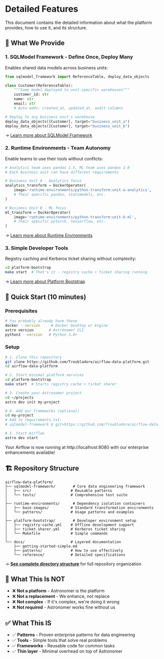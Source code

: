 # Detailed Features

This document contains the detailed information about what the platform provides, how to use it, and its structure.

## 🎯 What We Provide

### 1. **SQLModel Framework** - Define Once, Deploy Many
Enables shared data models across business units:
```python
from sqlmodel_framework import ReferenceTable, deploy_data_objects

class Customer(ReferenceTable):
    """Same model deployed to unit-specific warehouses"""
    customer_id: str
    name: str
    email: str
    # Auto-adds: created_at, updated_at, audit columns

# Deploy to any business unit's warehouse
deploy_data_objects([Customer], target="business_unit_a")
deploy_data_objects([Customer], target="business_unit_b")
```
→ [Learn more about SQLModel Framework](../data-platform/sqlmodel-workspace/sqlmodel-framework/README.md)

### 2. **Runtime Environments** - Team Autonomy
Enable teams to use their tools without conflicts:
```python
# Analytics team uses pandas 1.5, ML team uses pandas 2.0
# Each business unit can have different requirements

# Business Unit A - Analytics focus
analytics_transform = DockerOperator(
    image='runtime-environments/python-transform:unit-a-analytics',
    # Their specific pandas, statsmodels, etc.
)

# Business Unit B - ML focus
ml_transform = DockerOperator(
    image='runtime-environments/python-transform:unit-b-ml',
    # Their specific pytorch, tensorflow, etc.
)
```
→ [Learn more about Runtime Environments](../runtime-environments/README.md)

### 3. **Simple Developer Tools**
Registry caching and Kerberos ticket sharing without complexity:
```bash
cd platform-bootstrap
make start  # That's it - registry cache + ticket sharing running
```
→ [Learn more about Platform Bootstrap](../platform-bootstrap/README.md)

## 🚀 Quick Start (10 minutes)

### Prerequisites
```bash
# You probably already have these
docker --version     # Docker Desktop or Engine
astro version       # Astronomer CLI
python3 --version   # Python 3.8+
```

### Setup
```bash
# 1. Clone this repository
git clone https://github.com/Troubladore/airflow-data-platform.git
cd airflow-data-platform

# 2. Start minimal platform services
cd platform-bootstrap
make start  # Starts registry cache + ticket sharer

# 3. Create your Astronomer project
cd ~/projects
astro dev init my-project

# 4. Add our frameworks (optional)
cd my-project
# Add to requirements.txt:
# sqlmodel-framework @ git+https://github.com/Troubladore/airflow-data-platform.git@main#subdirectory=data-platform/sqlmodel-workspace/sqlmodel-framework

# 5. Start Airflow
astro dev start
```

Your Airflow is now running at http://localhost:8080 with our enterprise enhancements available!

## 🏗️ Repository Structure

```
airflow-data-platform/
├── sqlmodel-framework/        # Core data engineering framework
│   ├── src/                  # Reusable patterns
│   └── tests/                # Comprehensive test suite
│
├── runtime-environments/      # Dependency isolation containers
│   ├── base-images/          # Standard transformation environments
│   └── patterns/             # Usage patterns and examples
│
├── platform-bootstrap/        # Developer environment setup
│   ├── registry-cache.yml    # Offline development support
│   ├── ticket-sharer.yml     # Kerberos ticket sharing
│   └── Makefile              # Simple commands
│
└── docs/                     # Layered documentation
    ├── getting-started-simple.md
    ├── patterns/             # How to use effectively
    └── reference/            # Detailed specifications
```

→ **[See complete directory structure](directory-structure.md)** for full repository organization

## 🤔 What This Is NOT

- ❌ **Not a platform** - Astronomer is the platform
- ❌ **Not a replacement** - We enhance, not replace
- ❌ **Not complex** - If it's complex, we're doing it wrong
- ❌ **Not required** - Astronomer works fine without us

## ✅ What This IS

- ✅ **Patterns** - Proven enterprise patterns for data engineering
- ✅ **Tools** - Simple tools that solve real problems
- ✅ **Frameworks** - Reusable code for common tasks
- ✅ **Thin layer** - Minimal overhead on top of Astronomer
